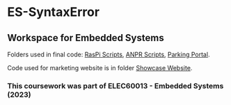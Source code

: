 # ES-SyntaxError
## Workspace for Embedded Systems

Folders used in final code: [RasPi Scripts](RasPi%20Scripts), [ANPR Scripts](ANPR%20Scripts), [Parking Portal](Parking%20Portal).

Code used for marketing website is in folder [Showcase Website](Showcase%20Website).

### This coursework was part of ELEC60013 - Embedded Systems (2023)

